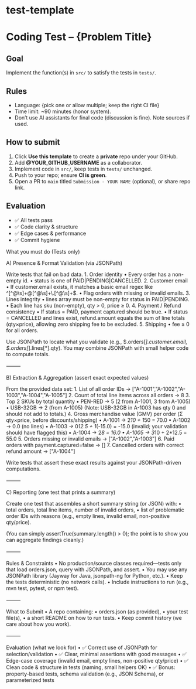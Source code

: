 # test-template
# Coding Test – {Problem Title}

## Goal
Implement the function(s) in `src/` to satisfy the tests in `tests/`.

## Rules
- Language: {pick one or allow multiple; keep the right CI file}
- Time limit: ~90 minutes (honor system).
- Don’t use AI assistants for final code (discussion is fine). Note sources if used.

## How to submit
1. Click **Use this template** to create a **private** repo under your GitHub.
2. Add **@YOUR_GITHUB_USERNAME** as a collaborator.
3. Implement code in `src/`, keep tests in `tests/` unchanged.
4. Push to your repo; ensure **CI is green**.
5. Open a PR to `main` titled `Submission - YOUR NAME` (optional), or share repo link.

## Evaluation
- ✅ All tests pass
- ✅ Code clarity & structure
- ✅ Edge cases & performance
- ✅ Commit hygiene


What you must do (Tests only)

A) Presence & Format Validation (via JSONPath)

Write tests that fail on bad data.
	1.	Order identity
	•	Every order has a non-empty id.
	•	status is one of PAID|PENDING|CANCELLED.
	2.	Customer email
	•	If customer.email exists, it matches a basic email regex like ^[^@\\s]+@[^@\\s]+\\.[^@\\s]+$.
	•	Flag orders with missing or invalid emails.
	3.	Lines integrity
	•	lines array must be non-empty for status in PAID|PENDING.
	•	Each line has sku (non-empty), qty > 0, price ≥ 0.
	4.	Payment / Refund consistency
	•	If status = PAID, payment captured should be true.
	•	If status = CANCELLED and lines exist, refund.amount equals the sum of line totals (qty×price), allowing zero shipping fee to be excluded.
	5.	Shipping
	•	fee ≥ 0 for all orders.

Use JSONPath to locate what you validate (e.g., $.orders[*].customer.email, $.orders[*].lines[*].qty). You may combine JSONPath with small helper code to compute totals.

⸻

B) Extraction & Aggregation (assert exact expected values)

From the provided data set:
	1.	List of all order IDs → ["A-1001","A-1002","A-1003","A-1004","A-1005"]
	2.	Count of total line items across all orders → 8
	3.	Top 2 SKUs by total quantity
	•	PEN-RED → 5 (2 from A-1001, 3 from A-1005)
	•	USB-32GB → 2 (from A-1005)
(Note: USB-32GB in A-1003 has qty 0 and should not add to totals.)
	4.	Gross merchandise value (GMV) per order (Σ qty×price, before discounts/shipping)
	•	A-1001 → 2*10 + 1*50 = 70.0
	•	A-1002 → 0.0 (no lines)
	•	A-1003 → 0*12.5 + 1*(-15.0) = -15.0 (invalid; your validation should have flagged this)
	•	A-1004 → 2*8 = 16.0
	•	A-1005 → 3*10 + 2*12.5 = 55.0
	5.	Orders missing or invalid emails → ["A-1002","A-1003"]
	6.	Paid orders with payment.captured=false → []
	7.	Cancelled orders with correct refund amount → ["A-1004"]

Write tests that assert these exact results against your JSONPath-driven computations.

⸻

C) Reporting (one test that prints a summary)

Create one test that assembles a short summary string (or JSON) with:
	•	total orders, total line items, number of invalid orders,
	•	list of problematic order IDs with reasons (e.g., empty lines, invalid email, non-positive qty/price).

(You can simply assertTrue(summary.length() > 0); the point is to show you can aggregate findings cleanly.)

⸻

Rules & Constraints
	•	No production/source classes required—tests only that load orders.json, query with JSONPath, and assert.
	•	You may use any JSONPath library (Jayway for Java, jsonpath-ng for Python, etc.).
	•	Keep the tests deterministic (no network calls).
	•	Include instructions to run (e.g., mvn test, pytest, or npm test).

⸻

What to Submit
	•	A repo containing:
	•	orders.json (as provided),
	•	your test file(s),
	•	a short README on how to run tests.
	•	Keep commit history (we care about how you work).

⸻

Evaluation (what we look for)
	•	✅ Correct use of JSONPath for selection/validation
	•	✅ Clear, minimal assertions with good messages
	•	✅ Edge-case coverage (invalid email, empty lines, non-positive qty/price)
	•	✅ Clean code & structure in tests (naming, small helpers OK)
	•	✅ Bonus: property-based tests, schema validation (e.g., JSON Schema), or parameterized tests
